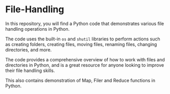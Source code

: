 # File-Handling
In this repository, you will find a Python code that demonstrates various file handling operations in Python.  
  
The code uses the built-in `os` and `shutil` libraries to perform actions such as creating folders, creating files, moving files, renaming files, changing directories, and more.  
  
The code provides a comprehensive overview of how to work with files and directories in Python, and is a great resource for anyone looking to improve their file handling skills.  
  
This also contains demonstration of Map, Filer and Reduce functions in Python.  
  
